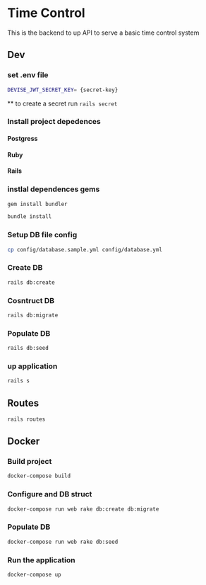 # Time Control

This is the backend to up API to serve a basic time control system

## Dev

### set .env file

```sh
DEVISE_JWT_SECRET_KEY= {secret-key}
```

** to create a secret run `rails secret`

### Install project depedences

#### Postgress

#### Ruby

#### Rails


### instlal dependences gems

```sh
gem install bundler
```

```sh
bundle install
```

### Setup DB file config

```sh
cp config/database.sample.yml config/database.yml
```

### Create DB

```sh
rails db:create
```

### Cosntruct DB
```sh
rails db:migrate
```

### Populate DB
```sh
rails db:seed
```

### up application

```sh
rails s
```

## Routes

```sh
rails routes
```

## Docker

### Build project

```sh
docker-compose build
```

### Configure and DB struct

```sh
docker-compose run web rake db:create db:migrate
```

### Populate DB

```sh
docker-compose run web rake db:seed
```

### Run the application

```sh
docker-compose up
```
